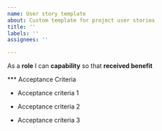 ```yaml
---
name: User story template
about: Custom template for project user stories
title: ''
labels: ''
assignees: ''

---
```


As a **role** I can **capability** so that **received benefit**


*** Acceptance Criteria

- Acceptance criteria 1

- Acceptance criteria 2

- Acceptance criteria 3
